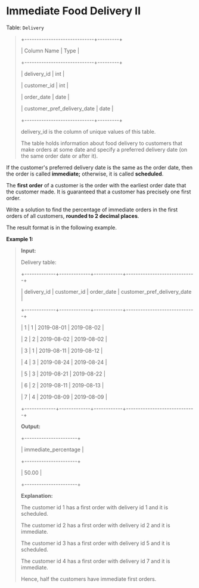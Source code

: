 # Immediate Food Delivery II

Table: <code>Delivery</code>
>
> +-----------------------------+---------+
>
> | Column Name                 | Type    |
>
> +-----------------------------+---------+
>
> | delivery_id                 | int     |
>
> | customer_id                 | int     |
>
> | order_date                  | date    |
>
> | customer_pref_delivery_date | date    |
>
> +-----------------------------+---------+
>
> delivery_id is the column of unique values of this table.
>
> The table holds information about food delivery to customers that make orders at some date and specify a preferred delivery date (on the same order date or after it).


If the customer's preferred delivery date is the same as the order date, then the order is called **immediate;** otherwise, it is called **scheduled**.

The **first order** of a customer is the order with the earliest order date that the customer made. It is guaranteed that a customer has precisely one first order.

Write a solution to find the percentage of immediate orders in the first orders of all customers, **rounded to 2 decimal places**.

The&nbsp;result format is in the following example.


**Example 1:**
>
> **Input:**
>
> Delivery table:
>
> +-------------+-------------+------------+-----------------------------+
>
> | delivery_id | customer_id | order_date | customer_pref_delivery_date |
>
> +-------------+-------------+------------+-----------------------------+
>
> | 1           | 1           | 2019-08-01 | 2019-08-02                  |
>
> | 2           | 2           | 2019-08-02 | 2019-08-02                  |
>
> | 3           | 1           | 2019-08-11 | 2019-08-12                  |
>
> | 4           | 3           | 2019-08-24 | 2019-08-24                  |
>
> | 5           | 3           | 2019-08-21 | 2019-08-22                  |
>
> | 6           | 2           | 2019-08-11 | 2019-08-13                  |
>
> | 7           | 4           | 2019-08-09 | 2019-08-09                  |
>
> +-------------+-------------+------------+-----------------------------+
>
> **Output:**
>
> +----------------------+
>
> | immediate_percentage |
>
> +----------------------+
>
> | 50.00                |
>
> +----------------------+
>
> **Explanation:**
>
> The customer id 1 has a first order with delivery id 1 and it is scheduled.
>
> The customer id 2 has a first order with delivery id 2 and it is immediate.
>
> The customer id 3 has a first order with delivery id 5 and it is scheduled.
>
> The customer id 4 has a first order with delivery id 7 and it is immediate.
>
> Hence, half the customers have immediate first orders.
